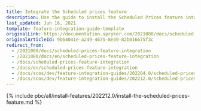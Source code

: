 ```yaml
---
title: Integrate the Scheduled prices feature
description: Use the guide to install the Scheduled Prices feature into your project.
last_updated: Jun 16, 2021
template: feature-integration-guide-template
originalLink: https://documentation.spryker.com/2021080/docs/scheduled-prices-feature-integration
originalArticleId: 9b64041e-a249-4675-8e39-82b016675f3c
redirect_from:
  - /2021080/docs/scheduled-prices-feature-integration
  - /2021080/docs/en/scheduled-prices-feature-integration
  - /docs/scheduled-prices-feature-integration
  - /docs/en/scheduled-prices-feature-integration
  - /docs/scos/dev/feature-integration-guides/202204.0/scheduled-prices-feature-integration.html
  - /docs/scos/dev/feature-integration-guides/202212.0/scheduled-prices-feature-integration.html
---
```


{% include pbc/all/install-features/202212.0/install-the-scheduled-prices-feature.md %} <!-- To edit, see /_includes/pbc/all/install-features/202212.0/install-the-scheduled-prices-feature.md -->
